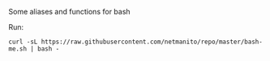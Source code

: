 Some aliases and functions for bash

Run:

```
curl -sL https://raw.githubusercontent.com/netmanito/repo/master/bash-me.sh | bash -
```

